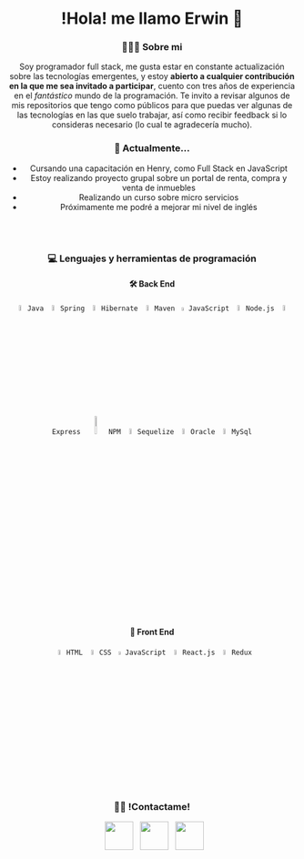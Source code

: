 <h1 align="center"> !Hola! me llamo Erwin 👋 </h1>

<!--
**ErwinnerDev/ErwinnerDev** is a ✨ _special_ ✨ repository because its `README.md` (this file) appears on your GitHub profile.
-->
<h3 align="center"> 👨🏻‍💻 Sobre mi </h3>
<p align="center">
  Soy programador full stack, me gusta estar en constante actualización sobre las tecnologías emergentes, y estoy <b>abierto a cualquier contribución en la que me sea invitado a participar</b>, cuento con tres años de experiencia en el <i>fantástico</i> mundo de la programación. Te invito a revisar algunos de mis repositorios que tengo como públicos para que puedas ver algunas de las tecnologías en las que suelo trabajar, así como recibir feedback si lo consideras necesario (lo cual te agradecería mucho).
</p>


<h3 align="center">🌱 Actualmente... </h3>
<div align="center">
  <ul>
    <li> Cursando una capacitación en Henry, como Full Stack en JavaScript</li>
    <li> Estoy realizando proyecto grupal sobre un portal de renta, compra y venta de inmuebles</li>
    <li> Realizando un curso sobre micro servicios</li>
    <li> Próximamente me podré a mejorar mi nivel de inglés</li>
  </ul>
</div>
<br/>
<br/>
<h3 align="center"> 💻 Lenguajes y herramientas de programación </h3>
<div align="center">
  <h4> 🛠 Back End</h4>
  <p>
    <code><img width="5%" src="https://www.vectorlogo.zone/logos/java/java-icon.svg">Java</code>
    <code><img width="5%" src="https://www.vectorlogo.zone/logos/springio/springio-icon.svg">Spring</code>
    <code><img width="5%" src="https://www.vectorlogo.zone/logos/hibernate/hibernate-icon.svg">Hibernate</code>
    <code><img width="5%"   src="https://camo.githubusercontent.com/37e02ac81c12106cfbd7a39dd26f0e8885e1c84f91229be53e46a67d520665fb/68747470733a2f2f63646e2e69636f6e2d69636f6e732e636f6d2f69636f6e73322f323130372f504e472f3531322f66696c655f747970655f6d6176656e5f69636f6e5f3133303339372e706e67">Maven</code>
    <code><img width="4%" src="https://cdn.worldvectorlogo.com/logos/javascript-1.svg">JavaScript</code>
    <code><img width="5%" src="https://www.vectorlogo.zone/logos/nodejs/nodejs-icon.svg">Node.js</code>
    <code><img width="5%" src="https://www.vectorlogo.zone/logos/expressjs/expressjs-icon.svg">Express</code>
    <code><img width="9%" src="https://www.vectorlogo.zone/logos/npmjs/npmjs-ar21.svg">NPM</code>
    <code><img width="5%" src="https://www.vectorlogo.zone/logos/sequelizejs/sequelizejs-icon.svg">Sequelize</code>
    <code><img width="5%" src="https://www.vectorlogo.zone/logos/oracle/oracle-icon.svg">Oracle</code>
    <code><img width="5%" src="https://www.vectorlogo.zone/logos/mysql/mysql-icon.svg">MySql</code>
  </p>
</div>

<div align="center">
  <h4> 🎨 Front End</h4>
  <p>
    <code><img width="5%" src="https://www.vectorlogo.zone/logos/w3_html5/w3_html5-icon.svg">HTML</code>
    <code><img width="5%" src="https://www.vectorlogo.zone/logos/w3_css/w3_css-icon.svg">CSS</code>
    <code><img width="4%" src="https://cdn.worldvectorlogo.com/logos/javascript-1.svg">JavaScript</code>
    <code><img width="5%" src="https://www.vectorlogo.zone/logos/reactjs/reactjs-icon.svg">React.js</code>
    <code><img width="5%" src="https://img.icons8.com/color/480/redux.png">Redux</code>
    
  </p>
</div>
<br/>
<br/>
<h3 align="center"> 🤝🏻 !Contactame! </h3>
<p align="center">
&nbsp; <a href="https://twitter.com/ErwinCMayo" target="_blank" rel="noopener noreferrer"><img src="https://img.icons8.com/plasticine/100/000000/twitter.png" width="50" /></a>  
&nbsp; <a href="https://www.linkedin.com/in/erwincm/" target="_blank" rel="noopener noreferrer"><img src="https://img.icons8.com/plasticine/100/000000/linkedin.png" width="50" /></a>
&nbsp; <a href="mailto:erwin.sistemas@gmail.com"  target="_blank" rel="noopener noreferrer"><img src="https://img.icons8.com/plasticine/100/000000/gmail.png"  width="50" /></a>
</p>


